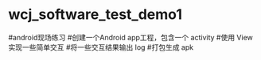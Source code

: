 # wcj_software_test_demo1

#android现场练习
#创建⼀个Android app⼯程，包含⼀个 activity
#使⽤ View 实现⼀些简单交互
#将⼀些交互结果输出 log
#打包⽣成 apk

